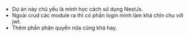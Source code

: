 - Dự án này chủ yếu là mình học cách sử dụng NestJs.
- Ngoài crud các module ra thì có phần login mình làm khá chỉn chu với jwt.
- Thêm phần phân quyền nữa cũng khá hay.
